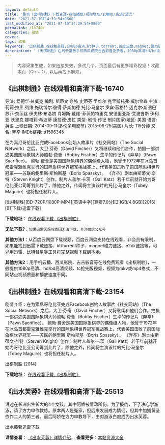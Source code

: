 ```yaml
---
layout: default
title: '剧情《出棋制胜》下载资源/在线播放/视频地址/1080p/高清/蓝光'
date: "2021-07-10T14:39:54+0800"
last_modified_at: "2021-07-10T14:39:54+0800"
permalink: /16740/
categories: 剧情
cover:
tags: 剧情
keywords: '出棋制胜,在线免费看,1080p高清,bt种子,torrent,百度云盘,magnet,磁力链,迅雷下载资源'
description: '《出棋制胜》在线云播放手机西瓜影院吉吉影音免费看，1080p高清bd/hd未删减完整版和tc抢先枪版，mkv/mp4格式，附带bt/torrent种子、magnet/磁力链、百度云盘、网盘资源迅雷下载链接'
---
```


>内容采集生成，如果链接失效，多试几个，页面最后有更多精彩视频！收藏本页（Ctrl+D)，以后再找不麻烦。


## 《出棋制胜》在线观看和高清下载-16740

导演: 爱德华·兹威克 编剧: 斯蒂文·奈特 史蒂芬·里维尔 克里斯托弗·威尔金森 主演: 莉莉·拉贝 列维·施瑞博尔 彼得·萨斯加德 托比·马奎尔 罗宾·薇格特 迈克尔·斯图巴 苏菲·奈丽丝 伊夫林·布洛初 肖姆斯·戴维-菲茨帕特里克 安德里亚斯·艾波吉斯 伊利亚·沃里克 娜塔莉·希波蒂 康拉德·皮拉 类型: 剧情 传记 制片国家/地区: 美国 语言: 英语 上映日期: 2014-09-11(多伦多电影节) 2015-09-25(美国) 片长: 115分钟 又名: 弃卒 IMDb链接: tt1596345

在为索尼哥伦比亚完成Facebook创始人故事片《社交网站》（The Social Network）之后，大卫·芬奇（David Fincher）又将继续和他们合作，拍摄一部讲述美国国际象棋大师鲍勃·费舍（Bobby Fischer）生平的传记片《弃卒》（Pawn Sacrifice）。 鲍勃·费舍是美国国际象棋界的偶像级人物，他曾于1972年在冰岛首都雷克雅维克举行的国际象棋世界冠军挑战赛上，代表美国击败了前国际象棋世界冠军——苏联的鲍里斯·斯帕斯基（Boris Spassky）。 《弃卒》剧本由斯蒂文·奈特（Steven Knight）创作，制片人盖尔·卡茨（Gail Katz）若干年前就开始为哥伦比亚公司筹划此片了，除他之外，传闻将主演该片的托比·马奎尔（Tobey Maguire）也将担任制片人。


[出棋制胜][BD-720P/1080P-MP4][英语中字][豆瓣7.0分][2.1GB/4.8GB][2015][BT下载/迅雷下载]

**下载地址**： [在线观看下载 《出棋制胜》](https://www.btdx8.com/torrent/pawn_sacrifice_2015.html) 


**无法下载?**：`如果迅雷因版权原因无法下载，关注微信公众号 `

**其他方法1**：从百度云网盘下载视频，百度云网盘支持在线观看，非会员有限制，如果能找到迅雷下载链接、bt/torrent种子、magnet磁力链接、e2dk链接等，可以用迅雷、比特彗星等工具将完整视频下载到本地。

**其他方法2**：用手机云播、西瓜影院、吉吉影音等在线免费观看《出棋制胜》，一般提供1080p高清、hd/bd高清视频、tc抢先版视频，视频为mkv或mp4格式，不同站点视频质量和播放速度不同。


## 《出棋制胜》在线观看和高清下载-23154

剧情介绍：在为索尼哥伦比亚完成Facebook创始人故事片《社交网站》（The Social Network）之后，大卫·芬奇（David Fincher）又将继续和他们合作，拍摄一部讲述美国国际象棋大师鲍勃·费舍（Bobby Fischer）生平的传记片《弃卒》（Pawn Sacrifice）。 鲍勃·费舍是美国国际象棋界的偶像级人物，他曾于1972年在冰岛首都雷克雅维克举行的国际象棋世界冠军挑战赛上，代表美国击败了前国际象棋世界冠军——苏联的鲍里斯·斯帕斯基（Boris Spassky）。 《弃卒》剧本由斯蒂文·奈特（Steven Knight）创作，制片人盖尔·卡茨（Gail Katz）若干年前就开始为哥伦比亚公司筹划此片了，除他之外，传闻将主演该片的托比·马奎尔（Tobey Maguire）也将担任制片人。


出棋制胜 (2014)

**下载地址**： [在线观看下载 《出棋制胜》](https://www.btbtdy.me/btdy/dy18.html) 


## 《出水芙蓉》在线观看和高清下载-25513

讲述在长洲出生长大的4个女孩，其中阿娇被情敌所伤，为了报仇，下了决心学游泳，请了方力申作教练。原本两人是冤家，但后来发展成为情侣，但其中加插黄圣依作二人的第三者。最后阿娇在方力申教导下，由对游泳白痴成为出水芙蓉。<br />


出水芙蓉迅雷下载

**详情查看**： [《出水芙蓉》详情介绍](/movie/25513/)， **查看更多**：[本站资源大全](/movie/t/all/)

